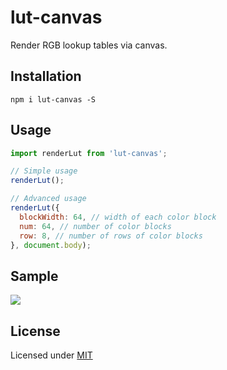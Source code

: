# lut-canvas

Render RGB lookup tables via canvas.

## Installation

```
npm i lut-canvas -S
```

## Usage

```js
import renderLut from 'lut-canvas';

// Simple usage
renderLut();

// Advanced usage
renderLut({
  blockWidth: 64, // width of each color block
  num: 64, // number of color blocks
  row: 8, // number of rows of color blocks
}, document.body);
```

## Sample

![](https://gw.alicdn.com/tfs/TB1bgsjMhz1gK0jSZSgXXavwpXa-512-512.png)

## License

Licensed under [MIT](./LICENSE)
